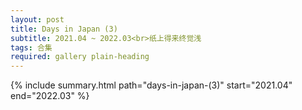 ```yaml
---
layout: post
title: Days in Japan (3)
subtitle: 2021.04 ~ 2022.03<br>纸上得来终觉浅
tags: 合集
required: gallery plain-heading
---
```


{% include summary.html path="days-in-japan-(3)" start="2021.04" end="2022.03" %}
